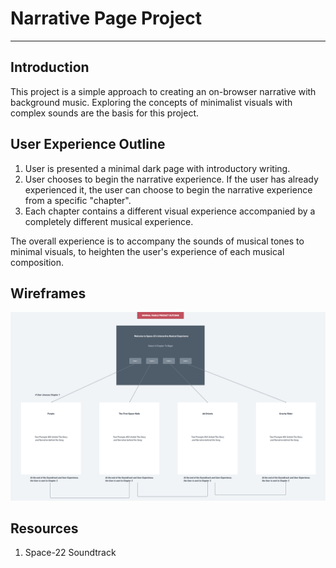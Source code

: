 # Narrative Page Project
---
## Introduction
This project is a simple approach to creating an on-browser narrative with background music. Exploring the concepts of minimalist visuals with complex sounds are the basis for this project.

## User Experience Outline
1. User is presented a minimal dark page with introductory writing.
2. User chooses to begin the narrative experience. If the user has already experienced it, the user can choose to begin the narrative experience from a specific "chapter".
3. Each chapter contains a different visual experience accompanied by a completely different musical experience.

The overall experience is to accompany the sounds of musical tones to minimal visuals, to heighten the user's experience of each musical composition.

## Wireframes 
![WireframeIntro](https://github.com/VictorDoyle/NarrativePage1/blob/main/media/wireframes/wireframeintro.png?raw=true)

## Resources
1. Space-22 Soundtrack


